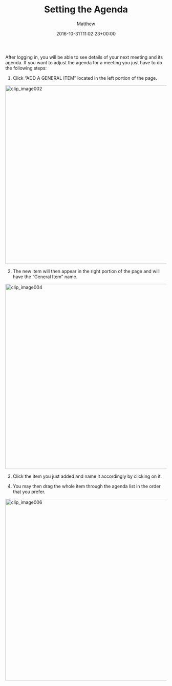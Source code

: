 ﻿---
id: 4741
title: Setting the Agenda
date: 2016-10-31T11:02:23+00:00
author: Matthew
layout: page
guid: http://processpa.com/?page_id=4741
---
After logging in, you will be able to see details of your next meeting and its agenda. If you want to adjust the agenda for a meeting you just have to do the following steps: 

1. Click “ADD A GENERAL ITEM” located in the left portion of the page. 

[<img title="clip_image002" style="border-left-width: 0px; border-right-width: 0px; background-image: none; border-bottom-width: 0px; padding-top: 0px; padding-left: 0px; display: inline; padding-right: 0px; border-top-width: 0px" border="0" alt="clip_image002" src="http://processpa.com/wp-content/uploads/2016/10/clip_image002_thumb.jpg" width="1084" height="556" />](http://processpa.com/wp-content/uploads/2016/10/clip_image002.jpg) 

2. The new item will then appear in the right portion of the page and will have the “General Item” name. 

[<img title="clip_image004" style="border-left-width: 0px; border-right-width: 0px; background-image: none; border-bottom-width: 0px; padding-top: 0px; padding-left: 0px; display: inline; padding-right: 0px; border-top-width: 0px" border="0" alt="clip_image004" src="http://processpa.com/wp-content/uploads/2016/10/clip_image004_thumb.jpg" width="1082" height="576" />](http://processpa.com/wp-content/uploads/2016/10/clip_image004.jpg) 

3. Click the item you just added and name it accordingly by clicking on it. 

4. You may then drag the whole item through the agenda list in the order that you prefer. 

[<img title="clip_image006" style="border-left-width: 0px; border-right-width: 0px; background-image: none; border-bottom-width: 0px; padding-top: 0px; padding-left: 0px; display: inline; padding-right: 0px; border-top-width: 0px" border="0" alt="clip_image006" src="http://processpa.com/wp-content/uploads/2016/10/clip_image006_thumb.jpg" width="1084" height="565" />](http://processpa.com/wp-content/uploads/2016/10/clip_image006.jpg)